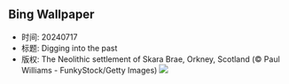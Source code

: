 ## Bing Wallpaper
- 时间: 20240717
- 标题: Digging into the past
- 版权: The Neolithic settlement of Skara Brae, Orkney, Scotland (© Paul Williams - FunkyStock/Getty Images)
![](https://cn.bing.com/th?id=OHR.AncientOrkney_EN-US8469766447_UHD.jpg&rf=LaDigue_UHD.jpg&pid=hp&w=3840&h=2160&rs=1&c=4)
